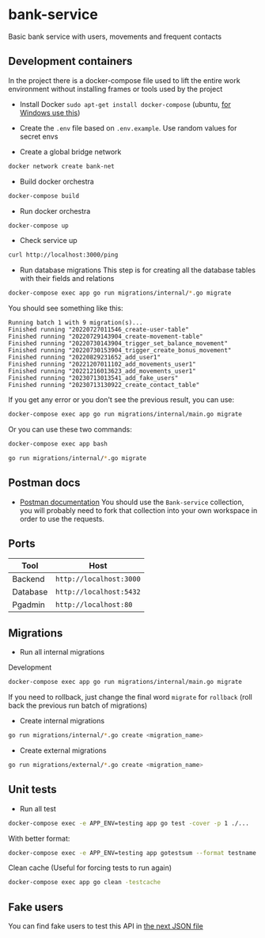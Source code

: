 # bank-service
Basic bank service with users, movements and frequent contacts

## Development containers
In the project there is a docker-compose file used to lift the entire work environment without installing frames or tools used by the project

- Install Docker `sudo apt-get install docker-compose` (ubuntu, [for Windows use this](https://docs.docker.com/desktop/install/windows-install))

- Create the `.env` file based on `.env.example`. Use random values for secret envs

- Create a global bridge network

```bash
docker network create bank-net
```

- Build docker orchestra

```bash
docker-compose build
```

- Run docker orchestra

```bash
docker-compose up
```

- Check service up

```bash
curl http://localhost:3000/ping
```

- Run database migrations
This step is for creating all the database tables with their fields and relations

```bash
docker-compose exec app go run migrations/internal/*.go migrate
```

You should see something like this:

```
Running batch 1 with 9 migration(s)...
Finished running "20220727011546_create-user-table"
Finished running "20220729143904_create-movement-table"
Finished running "20220730143904_trigger_set_balance_movement"
Finished running "20220730153904_trigger_create_bonus_movement"
Finished running "20220829231652_add_user1"
Finished running "20221207011102_add_movements_user1"
Finished running "20221216013623_add_movements_user1"
Finished running "20230713013541_add_fake_users"
Finished running "20230713130922_create_contact_table"
```

If you get any error or you don't see the previous result, you can use:

```bash
docker-compose exec app go run migrations/internal/main.go migrate
```

Or you can use these two commands:

```bash
docker-compose exec app bash
```
```bash
go run migrations/internal/*.go migrate
```

## Postman docs

- [Postman documentation](https://www.postman.com/jchiquinvdev/workspace/lab3)
You should use the `Bank-service` collection, you will probably need to fork that collection into your own workspace in order to use the requests.

## Ports

|Tool            |Host                           |
|----------------|-------------------------------|
|Backend		 |`http://localhost:3000`        |
|Database        |`http://localhost:5432`		 |
|Pgadmin         |`http://localhost:80`			 |

## Migrations

- Run all internal migrations

Development
```bash
docker-compose exec app go run migrations/internal/main.go migrate
```

If you need to rollback, just change the final word `migrate` for `rollback` (roll back the previous run batch of migrations)

- Create internal migrations

```bash
go run migrations/internal/*.go create <migration_name>
```

- Create external migrations

```bash
go run migrations/external/*.go create <migration_name>
```

## Unit tests

- Run all test

```bash
docker-compose exec -e APP_ENV=testing app go test -cover -p 1 ./...
```

With better format:
```bash
docker-compose exec -e APP_ENV=testing app gotestsum --format testname -- ./... -p 1 -count 1 -cover -coverprofile cover.out
```

Clean cache (Useful for forcing tests to run again)
```bash
docker-compose exec app go clean -testcache
```

## Fake users

You can find fake users to test this API in [the next JSON file](https://github.com/JChiquin/basic-bank-app/blob/main/backend/fixture/fake_clients_data.json)
